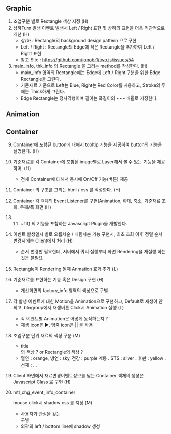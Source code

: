 ## Graphic
 1. 조업구분 별로 Rectangle 색상 지정 (H)
 2. 상하Turn 발생 이벤트 발생시 Left / Right 표현 및 상하의 표현을 더욱 직관적으로 개선 (H)
    - 상/하 : Rectangle의 background design pattern 으로 구현
    - Left / Right : Rectangle의 Edge에 작은 Rectangle을 추가하여 Left / Right 표현
    - 참고 Site : https://github.com/jonobr1/two.js/issues/54
 3. main_info, thk_info 의 Rectangle 을 그리는 method를 작성한다. (H)
    - main_info 영역의 Rectangle에는 Edge에 Left / Right 구분을 위한 Edge Rectangle을 그린다. 
    - 기준재료 기준으로 Left는 Blue, Right는 Red Color를 사용하고, Stroke의 두께는 Thick하게 그린다. 
    - Edge Rectangle는 정사각형이며 길이는 폭길이의 ~~~ 배율로 지정한다.

## Animation

## Container

9. Container에 포함된 button에 대해서 tooltip 기능을 제공하여 button의 기능을 설명한다. (H)
10. 기준재료를 각 Container에 포함된 image별로 Layer해서 볼 수 있는 기능을 제공하며, (H)
    - 전체 Container에 대해서 동시에 On/Off 기능(버튼) 제공
11. Container 의 구조를 그리는 html / css 를 작성한다. (H)
13. Container 각 객체의 Event Listener를 구현(Animation, 확대, 축소, 기준재료 조회, 두께/폭 화면 (H)
14. 11) ~13) 의 기능을 포함하는 Javascript Plugin을 개발한다. 

1. 이벤트 발생일시 별로 오름차순 / 내림차순 기능 구현시, 최초 조회 이후 정렬 순서 변경시에는 Client에서 처리 (H)
    -  순서 변경만 필요한데, 서버에서 쿼리 실행부터 화면 Rendering을 재실행 하는 것은 불필요
2. Rectangle이 Rendering 될때 Anmation 효과 추가 (L)
3. 기준재료를 표현하는 기능 혹은 Design 구현 (H)
    - 개선화면의 factory_info 영역의 색상으로 구별
5. 각 발생 이벤트에 대한 Motion을 Animation으로 구현하고, Default로 재생이 안되고, btngroup에서 재생버튼 Click시 Animation
    실행 (L)
    - 각 이벤트별 Animation은 어떻게 동작하는지 ?
    - 재생 icon은 ▶, 멈춤 icon은 || 을 사용
6. 조업구분 단위 재료의 색상 구분 (M)
    - title <div>의 색상 ? or Rectangle의 색상 ?
    - 열연 : orange, 냉연 : sky, 전강 : purple 계통 . STS : silver . 후판 : yellow . 선재 : ... 
7. Client 화면에서 재료변경이벤트정보를 담는 Container 객체의 생성은 Javascript Class 로 구현 (H)
8. mtl_chg_event_info_container <div> mouse click시 shadow css 를 지정 (M)
    - 사용자가 관심을 갖는 <div> 구별
    - <div> 외곽의 left / bottom line에 shadow 생성


